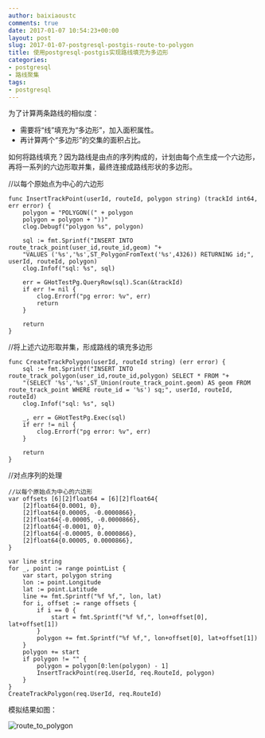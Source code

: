 ```yaml
---
author: baixiaoustc
comments: true
date: 2017-01-07 10:54:23+00:00
layout: post
slug: 2017-01-07-postgresql-postgis-route-to-polygon
title: 使用postgresql-postgis实现路线填充为多边形
categories:
- postgresql
- 路线聚集
tags:
- postgresql
---
```






为了计算两条路线的相似度：

* 需要将“线”填充为“多边形”，加入面积属性。
* 再计算两个“多边形”的交集的面积占比。

如何将路线填充？因为路线是由点的序列构成的，计划由每个点生成一个六边形，再将一系列的六边形取并集，最终连接成路线形状的多边形。

//以每个原始点为中心的六边形

	func InsertTrackPoint(userId, routeId, polygon string) (trackId int64, err error) {
		polygon = "POLYGON((" + polygon
		polygon = polygon + "))"
		clog.Debugf("polygon %s", polygon)
	
		sql := fmt.Sprintf("INSERT INTO route_track_point(user_id,route_id,geom) "+
		"VALUES ('%s','%s',ST_PolygonFromText('%s',4326)) RETURNING id;", userId, routeId, polygon)
		clog.Infof("sql: %s", sql)
	
		err = GHotTestPg.QueryRow(sql).Scan(&trackId)
		if err != nil {
			clog.Errorf("pg error: %v", err)
			return
		}
	
		return
	}
	
//将上述六边形取并集，形成路线的填充多边形

	func CreateTrackPolygon(userId, routeId string) (err error) {
		sql := fmt.Sprintf("INSERT INTO route_track_polygon(user_id,route_id,polygon) SELECT * FROM "+
		"(SELECT '%s','%s',ST_Union(route_track_point.geom) AS geom FROM route_track_point WHERE route_id = '%s') sq;", userId, routeId, routeId)
		clog.Infof("sql: %s", sql)
	
		_, err = GHotTestPg.Exec(sql)
		if err != nil {
			clog.Errorf("pg error: %v", err)
		}
	
		return
	}	
	

//对点序列的处理	

	//以每个原始点为中心的六边形
	var offsets [6][2]float64 = [6][2]float64{
		[2]float64{0.0001, 0},
		[2]float64{0.00005, -0.0000866},
		[2]float64{-0.00005, -0.0000866},
		[2]float64{-0.0001, 0},
		[2]float64{-0.00005, 0.0000866},
		[2]float64{0.00005, 0.0000866},
	}

	var line string
	for _, point := range pointList {
		var start, polygon string
		lon := point.Longitude
		lat := point.Latitude
		line += fmt.Sprintf("%f %f,", lon, lat)
		for i, offset := range offsets {
			if i == 0 {
				start = fmt.Sprintf("%f %f,", lon+offset[0], lat+offset[1])
			}
			polygon += fmt.Sprintf("%f %f,", lon+offset[0], lat+offset[1])
		}
		polygon += start
		if polygon != "" {
			polygon = polygon[0:len(polygon) - 1]
			InsertTrackPoint(req.UserId, req.RouteId, polygon)
		}
	}
	CreateTrackPolygon(req.UserId, req.RouteId)
	
	
模拟结果如图：

![route_to_polygon](http://image99.renyit.com/image/route_to_polygon.png)
